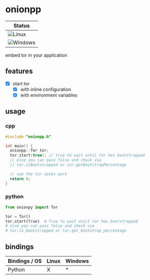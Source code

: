 # onionpp

| Status                                                                              |
|-------------------------------------------------------------------------------------|
| ![Linux](https://github.com/nbdy/onionpp/actions/workflows/linux.yml/badge.svg)     |
| ![Windows](https://github.com/nbdy/onionpp/actions/workflows/windows.yml/badge.svg) |

embed tor in your application

## features

- [X] start tor
  - [X] with inline configuration
  - [X] with environment variables

## usage

### cpp
```c++
#include "onionpp.h"

int main() {
  onionpp::Tor tor;
  tor.start(true); // true to wait until tor has bootstrapped
  // else you can pass false and check via
  // tor.isBootstrapped or tor.getBootstrapPercentage

  // use the tor socks port
  return 0;
}
```

### python

```python
from onionpy import Tor

tor = Tor()
tor.start(True)  # True to wait until tor has bootstrapped
# else you can pass false and check via
# tor.is_bootstrapped or tor.get_bootstrap_percentage
```

## bindings

| Bindings / OS | Linux | Windows |
|---------------|-------|---------|
| Python        | X     | *       |
